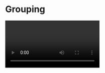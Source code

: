 # Grouping

<Video url="https://www.youtube.com/embed/R7Nle5BaZzA" aspect="16x10" />

### Group and ungroup
Precomping can simplify a long list of layers in a single comp but removes layers from the main work area. It is now possible to un-precomp layers in After Effects for the first time while adding a lot of smarts to precomping.

<Screenshot 
    url="/AE_Groups.png" 
    alt="Ae grouping" 
    width="210px"
    left />

### Toggle visibility
Group layers are just rectangle guide layers (layers that do not render) but can help transform multiple elements when dragged around the comp. Click to toggle all guide layer visibility to make dragging much easier.

### Delete guide layers
If groups aren’t your thing and you end up with a bunch of unnecessary layers, click to remove all guide layers from the comp.